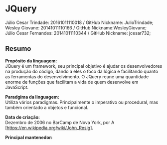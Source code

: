 # JQuery

Júlio Cesar Trindade: 20161011110018 / GitHub Nickname: JulioTrindade;<br/>
Wesley Giovane: 20141011110166 / GitHub Nickname:WesleyGiovane;<br/>
Júlio Cesar Fernandes: 20141011110344 / GitHub Nickname: jcesar732;<br/>

## Resumo

**Propósito da linguagem:**  
  JQuery é um framework, seu principal objetivo é ajudar os desenvolvedores na produção do código, dando a eles o foco da lógica e facilitando quanto as ferramentas do desenvolvimento. O JQuery reune uma quantidade enorme de funções que facilitam a vida de quem desenvolve em JavaScript.
  
**Paradgima da linguagem:**  
Utiliza vários paradigmas. Principalmente o imperativo ou procedural, mas também orientado a objetos e funcional.

**Data de criação:**  
Dezembro de 2006 no BarCamp de Nova York, por A [https://en.wikipedia.org/wiki/John_Resig].

**Principal mantenedor:**
